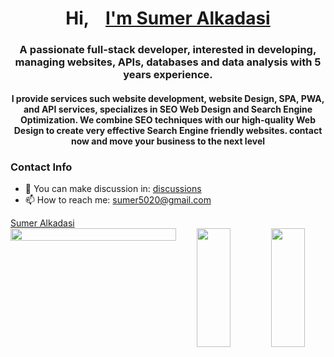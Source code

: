 <h1 align="center">
Hi, <a target="_blank" style="margin-left: 20px;" href="https://sumer5020.github.io">I'm Sumer Alkadasi</a>
</h1>
<h3 align="center">A passionate full-stack developer, interested in developing, managing websites, APIs, databases and data analysis with 5 years experience.</h3>

<h4 align="center">I provide services such website development, website Design, SPA, PWA, and API services, specializes in SEO Web Design and Search Engine Optimization. We combine SEO techniques with our high-quality Web Design to create very effective Search Engine friendly websites. contact now and move your business to the next level<h4>

### Contact Info
- 📑 You can make discussion in:  <a target="_blank" href="https://github.com/sumer5020/sumer5020/discussions">discussions</a>
- 📫 How to reach me:  <a target="_blank" href="mailto:sumer5020@gmail.com">sumer5020@gmail.com</a>

<div class="badge-base LI-profile-badge" data-locale="en_US" data-size="medium" data-theme="dark" data-type="VERTICAL" data-vanity="sumer5020" data-version="v1"><a class="badge-base__link LI-simple-link" href="https://ye.linkedin.com/in/sumer5020?trk=profile-badge">Sumer Alkadasi</a></div>

<div align="center">
<div style="display: flex;">
<img style="width: 100%;" src="https://github-profile-summary-cards.vercel.app/api/cards/profile-details?username=sumer5020&show_icons=true&hide_border=true&theme=zenburn"/>
<br/><br/>
<img style="width: 45%; height:190px;" src="http://github-profile-summary-cards.vercel.app/api/cards/most-commit-language?username=sumer5020&hide_border=true&theme=zenburn"/>
<img style="width: 45%; height:190px;" src="https://github-readme-stats.vercel.app/api?username=sumer5020&show_icons=true&hide_border=true&bg_color=3f3f3f&text_color=dcdccc&title_color=f0dfaf&icon_color=8cd"/>
</div>
</div>
